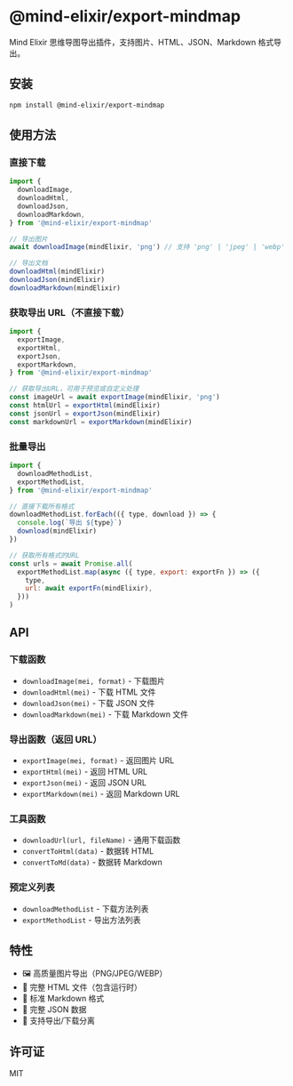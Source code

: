 # @mind-elixir/export-mindmap

Mind Elixir 思维导图导出插件，支持图片、HTML、JSON、Markdown 格式导出。

## 安装

```bash
npm install @mind-elixir/export-mindmap
```

## 使用方法

### 直接下载

```javascript
import {
  downloadImage,
  downloadHtml,
  downloadJson,
  downloadMarkdown,
} from '@mind-elixir/export-mindmap'

// 导出图片
await downloadImage(mindElixir, 'png') // 支持 'png' | 'jpeg' | 'webp'

// 导出文档
downloadHtml(mindElixir)
downloadJson(mindElixir)
downloadMarkdown(mindElixir)
```

### 获取导出 URL（不直接下载）

```javascript
import {
  exportImage,
  exportHtml,
  exportJson,
  exportMarkdown,
} from '@mind-elixir/export-mindmap'

// 获取导出URL，可用于预览或自定义处理
const imageUrl = await exportImage(mindElixir, 'png')
const htmlUrl = exportHtml(mindElixir)
const jsonUrl = exportJson(mindElixir)
const markdownUrl = exportMarkdown(mindElixir)
```

### 批量导出

```javascript
import {
  downloadMethodList,
  exportMethodList,
} from '@mind-elixir/export-mindmap'

// 直接下载所有格式
downloadMethodList.forEach(({ type, download }) => {
  console.log(`导出 ${type}`)
  download(mindElixir)
})

// 获取所有格式的URL
const urls = await Promise.all(
  exportMethodList.map(async ({ type, export: exportFn }) => ({
    type,
    url: await exportFn(mindElixir),
  }))
)
```

## API

### 下载函数

- `downloadImage(mei, format)` - 下载图片
- `downloadHtml(mei)` - 下载 HTML 文件
- `downloadJson(mei)` - 下载 JSON 文件
- `downloadMarkdown(mei)` - 下载 Markdown 文件

### 导出函数（返回 URL）

- `exportImage(mei, format)` - 返回图片 URL
- `exportHtml(mei)` - 返回 HTML URL
- `exportJson(mei)` - 返回 JSON URL
- `exportMarkdown(mei)` - 返回 Markdown URL

### 工具函数

- `downloadUrl(url, fileName)` - 通用下载函数
- `convertToHtml(data)` - 数据转 HTML
- `convertToMd(data)` - 数据转 Markdown

### 预定义列表

- `downloadMethodList` - 下载方法列表
- `exportMethodList` - 导出方法列表

## 特性

- 🖼️ 高质量图片导出（PNG/JPEG/WEBP）
- 📄 完整 HTML 文件（包含运行时）
- 📝 标准 Markdown 格式
- 💾 完整 JSON 数据
- 🔧 支持导出/下载分离

## 许可证

MIT
